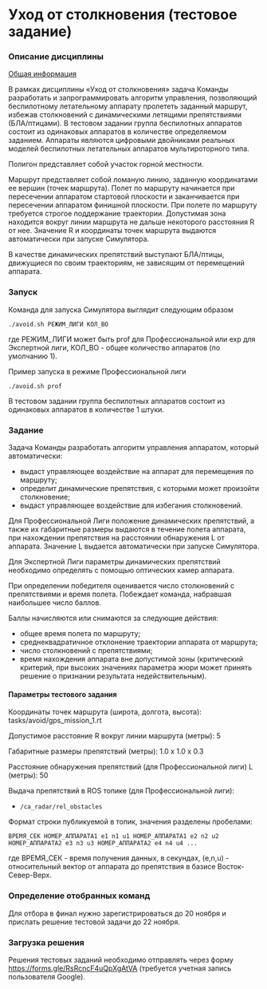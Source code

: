 Уход от столкновения (тестовое задание)
==================================
### Описание дисциплины

[Общая информация](INFO.md)

В рамках дисциплины «Уход от столкновения» задача Команды разработать и запрограммировать алгоритм управления, позволяющий беспилотному летательному аппарату пролететь заданный маршрут, избежав столкновений с динамическими летящими препятствиями (БЛА/птицами).  В тестовом задании группа беспилотных аппаратов состоит из одинаковых аппаратов в количестве определяемом заданием. Аппараты являются цифровыми двойниками реальных моделей беспилотных летательных аппаратов мультироторного типа.

Полигон представляет собой участок горной местности.

Маршрут представляет собой ломаную линию, заданную координатами ее вершин (точек маршрута). Полет по маршруту начинается при пересечении аппаратом стартовой плоскости и заканчивается при пересечении аппаратом финишной плоскости. При полете по маршруту требуется строгое поддержание траектории. Допустимая зона находится вокруг линии маршрута не дальше некоторого расстояния R от нее. Значение R и координаты точек маршрута выдаются автоматически при запуске Симулятора.

В качестве динамических препятствий выступают БЛА/птицы, движущиеся по своим траекториям, не зависящим от перемещений аппарата.

### Запуск

Команда для запуска Симулятора выглядит следующим образом

```
./avoid.sh РЕЖИМ_ЛИГИ КОЛ_ВО
```

где РЕЖИМ_ЛИГИ может быть prof для Профессиональной или exp для Экспертной лиги,
КОЛ_ВО - общее количество аппаратов (по умолчанию 1).

Пример запуска в режиме Профессиональной лиги

```
./avoid.sh prof
```

В тестовом задании группа беспилотных аппаратов состоит из одинаковых аппаратов в количестве 1 штуки.

### Задание

Задача Команды разработать алгоритм управления аппаратом, который автоматически:

* выдаст управляющее воздействие на аппарат для перемещения по маршруту;
* определит динамические препятствия, с которыми может произойти столкновение;
* выдаст управляющее воздействие для избегания столкновений.

Для Профессиональной Лиги положение динамических препятствий, а также их габаритные размеры выдаются в течение полета аппарата, при нахождении препятствия на расстоянии обнаружения L от аппарата. Значение L выдается автоматически при запуске Симулятора.

Для Экспертной Лиги параметры динамических препятствий необходимо определять с помощью оптических камер аппарата.

При определении победителя оценивается число столкновений с препятствиями и время полета. Побеждает команда, набравшая наибольшее число баллов.

Баллы начисляются или снимаются за следующие действия:

* общее время полета по маршруту;
* среднеквадратичное отклонение траектории аппарата от маршрута;
* число столкновений с препятствиями;
* время нахождения аппарата вне допустимой зоны (критический критерий, при высоких значениях параметра жюри может принять решение о признании результата недействительным).

#### Параметры тестового задания

Координаты точек маршрута (широта, долгота, высота): tasks/avoid/gps_mission_1.rt

Допустимое расстояние R вокруг линии маршрута (метры): 5

Габаритные размеры препятствий (метры): 1.0 х 1.0 х 0.3

Расстояние обнаружения препятствий (для Профессиональной лиги) L (метры): 50

Выдача препятствий в ROS топике (для Профессиональной лиги):

* `/ca_radar/rel_obstacles`

Формат строки публикуемой в топик, значения разделены пробелами:

```
ВРЕМЯ_СЕК НОМЕР_АППАРАТА1 e1 n1 u1 НОМЕР_АППАРАТА1 e2 n2 u2 НОМЕР_АППАРАТА2 e3 n3 u3 НОМЕР_АППАРАТА2 e4 n4 u4 ...
```

где ВРЕМЯ_СЕК - время получения данных, в секундах, (e,n,u) - относительный вектор от аппарата до препятствия в базисе Восток-Север-Верх.

### Определение отобранных команд

Для отбора в финал нужно зарегистрироваться до 20 ноября и прислать решение тестовой задачи до 22 ноября.

### Загрузка решения

Решения тестовых заданий необходимо отправлять через форму https://forms.gle/RsRcncF4uQpXgAtVA (требуется учетная запись пользователя Google).
